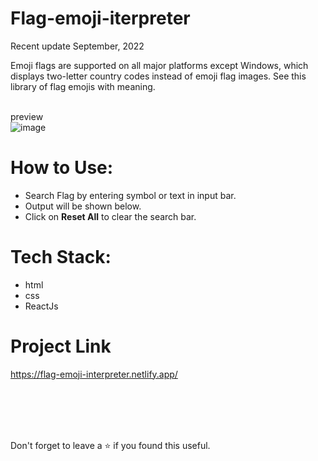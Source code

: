 # Flag-emoji-iterpreter
Recent update September, 2022<br/>

Emoji flags are supported on all major platforms except Windows, which displays two-letter country codes instead of emoji flag images. See this library of flag emojis with meaning.

<br/>preview<br/>
![image](https://user-images.githubusercontent.com/43793294/194769768-a3c1b6d3-9817-439d-bce0-37a9342758de.png)
<br/>

# How to Use:
 - Search Flag by entering symbol or text in input bar.
 - Output will be shown below.
 - Click on **Reset All** to clear the search bar.
 
# Tech Stack:

 - html
 - css 
 - ReactJs

# Project Link

https://flag-emoji-interpreter.netlify.app/

<br/>
<br/>
<br/>
<br/>

Don't forget to leave a ⭐ if you found this useful.
